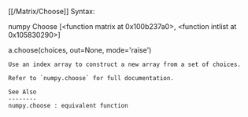 [[/Matrix/Choose]]
Syntax:

  numpy Choose [<function matrix at 0x100b237a0>, <function intlist at 0x105830290>]

a.choose(choices, out=None, mode='raise')

    Use an index array to construct a new array from a set of choices.

    Refer to `numpy.choose` for full documentation.

    See Also
    --------
    numpy.choose : equivalent function